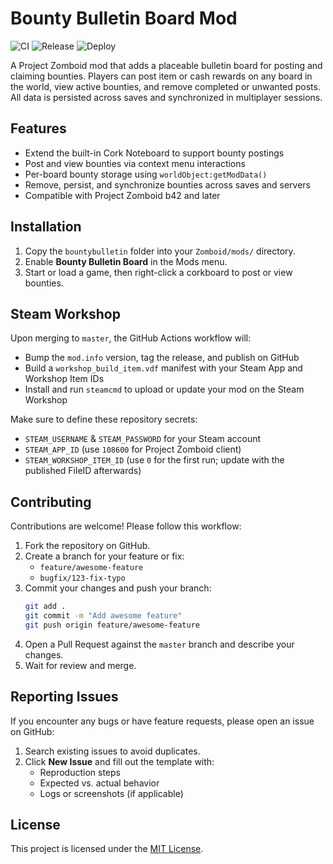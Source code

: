 # Bounty Bulletin Board Mod

<!-- GitHub Actions status badges: they reflect the workflow status for the current branch -->
![CI](https://github.com/jessebobrien/projectzomboid-bulletinboard/actions/workflows/ci.yml/badge.svg?branch=steam-workshop)
![Release](https://github.com/jessebobrien/projectzomboid-bulletinboard/actions/workflows/release.yml/badge.svg?branch=steam-workshop)
![Deploy](https://github.com/jessebobrien/projectzomboid-bulletinboard/actions/workflows/workshop-upload.yml/badge.svg?branch=steam-workshop)

A Project Zomboid mod that adds a placeable bulletin board for posting and claiming bounties. Players can post item or cash rewards on any board in the world, view active bounties, and remove completed or unwanted posts. All data is persisted across saves and synchronized in multiplayer sessions.

## Features

- Extend the built-in Cork Noteboard to support bounty postings
- Post and view bounties via context menu interactions
- Per-board bounty storage using `worldObject:getModData()`
- Remove, persist, and synchronize bounties across saves and servers
- Compatible with Project Zomboid b42 and later

## Installation

1. Copy the `bountybulletin` folder into your `Zomboid/mods/` directory.
2. Enable **Bounty Bulletin Board** in the Mods menu.
3. Start or load a game, then right-click a corkboard to post or view bounties.

## Steam Workshop

Upon merging to `master`, the GitHub Actions workflow will:
- Bump the `mod.info` version, tag the release, and publish on GitHub
- Build a `workshop_build_item.vdf` manifest with your Steam App and Workshop Item IDs
- Install and run `steamcmd` to upload or update your mod on the Steam Workshop

Make sure to define these repository secrets:
- `STEAM_USERNAME` & `STEAM_PASSWORD` for your Steam account
- `STEAM_APP_ID` (use `108600` for Project Zomboid client)
- `STEAM_WORKSHOP_ITEM_ID` (use `0` for the first run; update with the published FileID afterwards)

## Contributing

Contributions are welcome! Please follow this workflow:

1. Fork the repository on GitHub.
2. Create a branch for your feature or fix:
   - `feature/awesome-feature`
   - `bugfix/123-fix-typo`
3. Commit your changes and push your branch:
   ```bash
   git add .
   git commit -m "Add awesome feature"
   git push origin feature/awesome-feature
   ```
4. Open a Pull Request against the `master` branch and describe your changes.
5. Wait for review and merge.

## Reporting Issues

If you encounter any bugs or have feature requests, please open an issue on GitHub:

1. Search existing issues to avoid duplicates.
2. Click **New Issue** and fill out the template with:
   - Reproduction steps
   - Expected vs. actual behavior
   - Logs or screenshots (if applicable)

## License

This project is licensed under the [MIT License](LICENSE).
